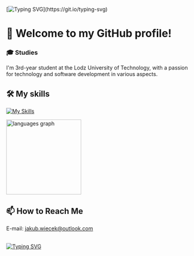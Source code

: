 [![Typing SVG](https://readme-typing-svg.demolab.com?font=Fira+Code&duration=2000&pause=500&width=435&lines=Hello+there;General+Kubator;)](https://git.io/typing-svg)

<h1>👋 Welcome to my GitHub profile!</h1>

<h3>🎓 Studies</h3>
I'm 3rd-year student at the Lodz University of Technology, with a passion for technology and software development in various aspects.


## 🛠️ My skills
[![My Skills](https://skillicons.dev/icons?i=nodejs,react,redux,typescript,flutter,cs,azure,python,java,spring,mysql,postgres,mongodb,css,c,cpp,figma,postman)](https://skillicons.dev)

<div align="left">
  <img src="https://github-readme-stats.vercel.app/api/top-langs?username=kubator00&locale=en&hide_title=false&layout=compact&card_width=320&langs_count=10&theme=github_dark&hide_border=true&order=2" height="200" alt="languages graph"  />
</div>

## 📫 How to Reach Me 
E-mail: jakub.wiecek@outlook.com <br><br>

[![Typing SVG](https://readme-typing-svg.demolab.com?font=Fira+Code&duration=2500&color=2384F7&multiline=true&repeat=true&width=880&height=150&lines=May+the+code+be+with+you+✨;Always)]()

